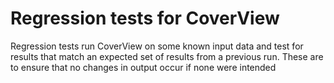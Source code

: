# Regression tests for CoverView
Regression tests run CoverView on some known input data and test for results that match an expected set of results from a previous run. These are to ensure that no changes in output occur if none were intended
